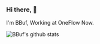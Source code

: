 ### Hi there, 👋

I'm BBuf, Working at OneFlow Now.



![BBuf's github stats](https://github-readme-stats.vercel.app/api?username=BBuf&show_icons=true&theme=tokyonight)
